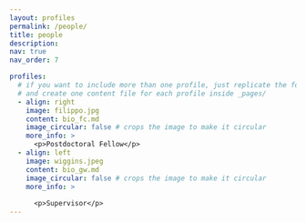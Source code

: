 ```yaml
---
layout: profiles
permalink: /people/
title: people
description: 
nav: true
nav_order: 7

profiles:
  # if you want to include more than one profile, just replicate the following block
  # and create one content file for each profile inside _pages/
  - align: right
    image: filippo.jpg
    content: bio_fc.md
    image_circular: false # crops the image to make it circular
    more_info: >
      <p>Postdoctoral Fellow</p>
  - align: left
    image: wiggins.jpeg
    content: bio_gw.md
    image_circular: false # crops the image to make it circular
    more_info: >
    
      <p>Supervisor</p>
---
```

